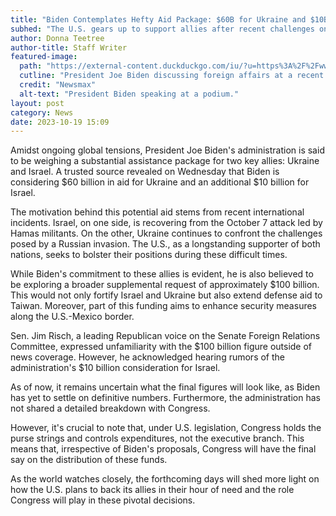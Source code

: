 ```yaml
---
title: "Biden Contemplates Hefty Aid Package: $60B for Ukraine and $10B for Israel"
subhed: "The U.S. gears up to support allies after recent challenges on the international front."
author: Donna Teetree
author-title: Staff Writer
featured-image: 
  path: "https://external-content.duckduckgo.com/iu/?u=https%3A%2F%2Fwww.newsmax.com%2FCMSPages%2FGetFile.aspx%3Fguid%3Dc58d6871-9912-446a-84f6-8c57b6c5d2d3%26SiteName%3DNewsmax&f=1&nofb=1&ipt=e15fc4fe04745a11a2f86c5da4ed2f084936639a227d121a960e8f6c17b5a085&ipo=images"
  cutline: "President Joe Biden discussing foreign affairs at a recent briefing."
  credit: "Newsmax"
  alt-text: "President Biden speaking at a podium."
layout: post
category: News
date: 2023-10-19 15:09
---
```


Amidst ongoing global tensions, President Joe Biden's administration is said to be weighing a substantial assistance package for two key allies: Ukraine and Israel. A trusted source revealed on Wednesday that Biden is considering $60 billion in aid for Ukraine and an additional $10 billion for Israel.

The motivation behind this potential aid stems from recent international incidents. Israel, on one side, is recovering from the October 7 attack led by Hamas militants. On the other, Ukraine continues to confront the challenges posed by a Russian invasion. The U.S., as a longstanding supporter of both nations, seeks to bolster their positions during these difficult times.

While Biden's commitment to these allies is evident, he is also believed to be exploring a broader supplemental request of approximately $100 billion. This would not only fortify Israel and Ukraine but also extend defense aid to Taiwan. Moreover, part of this funding aims to enhance security measures along the U.S.-Mexico border.

Sen. Jim Risch, a leading Republican voice on the Senate Foreign Relations Committee, expressed unfamiliarity with the $100 billion figure outside of news coverage. However, he acknowledged hearing rumors of the administration's $10 billion consideration for Israel.

As of now, it remains uncertain what the final figures will look like, as Biden has yet to settle on definitive numbers. Furthermore, the administration has not shared a detailed breakdown with Congress.

However, it's crucial to note that, under U.S. legislation, Congress holds the purse strings and controls expenditures, not the executive branch. This means that, irrespective of Biden's proposals, Congress will have the final say on the distribution of these funds.

As the world watches closely, the forthcoming days will shed more light on how the U.S. plans to back its allies in their hour of need and the role Congress will play in these pivotal decisions.
